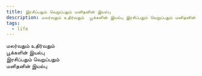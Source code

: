 ```yaml
---
title: இரசிப்பதும் வெறுப்பதும் மனிதனின் இயல்பு
description: மலர்வதும் உதிர்வதும்  பூக்களின் இயல்பு இரசிப்பதும் வெறுப்பதும் மனிதனின் இயல்பு.
tags:
  - life
---
```


மலர்வதும் உதிர்வதும்  
பூக்களின் இயல்பு  
இரசிப்பதும் வெறுப்பதும்  
மனிதனின் இயல்பு
